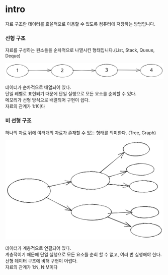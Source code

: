 # intro

자료 구조란   데이터를 효율적으로 이용할 수 있도록 컴퓨터에 저장하는 방법입니다.

### 선형 구조

자료를 구성하는 원소들을 순차적으로 나열시킨 형태입니다.(List, Stack, Queue, Deque)

<img src="../../.gitbook/assets/file.drawing (1).svg" alt="" class="gitbook-drawing">

데이터가 순차적으로 배열되어 있다.\
단일 레벨로 표현되기 때문에 단일 실행으로 모든 요소를 순회할 수 있다.\
메모리가 선형 방식으로 배열되어 구현이 쉽다.\
자료의 관계가 1:1이다

### 비 선형 구조

하나의 자료 뒤에 여러개의 자료가 존재할 수 있는 형태를 의미한다. (Tree, Graph)

<img src="../../.gitbook/assets/file.drawing.svg" alt="" class="gitbook-drawing">

데이터가 계층적으로 연결되어 있다.\
계층적이기 때문에 단일 실행으로 모든 요소를 순회 할 수 없고, 여러 번 실행해야 한다.\
선형 데이터 구조에 비해 구현이 어렵다.\
자료의 관계가 1:N, N:M이다
